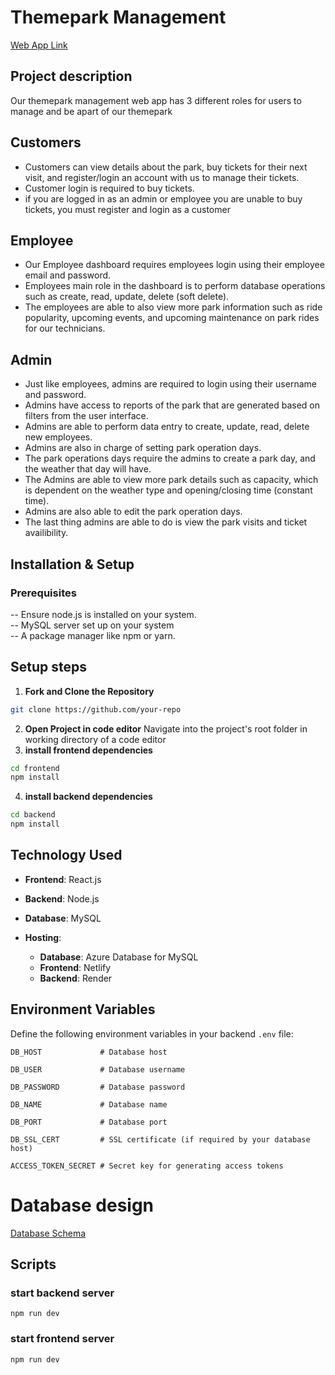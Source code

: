 # Themepark Management 
[Web App Link](https://gleaming-lokum-158537.netlify.app)
## Project description 

Our themepark management web app has 3 different roles for users to manage and be apart of our themepark 

## Customers
- Customers can view details about the park, buy tickets for their next visit, and register/login an account with us to manage their tickets. 
- Customer login is required to buy tickets. 
- if you are logged in as an admin or employee you are unable to buy tickets, you must register and login as a customer

## Employee
- Our Employee dashboard requires employees login using their employee email and password. 
- Employees main role in the dashboard is to perform database operations such as create, read, update, delete (soft delete).
- The employees are able to also view more park information such as ride popularity, upcoming events, and upcoming maintenance on park rides for our technicians.   

## Admin
- Just like employees, admins are required to login using their username and password.
- Admins have access to reports of the park that are generated based on filters from the user interface.
- Admins are able to perform data entry to create, update, read, delete new employees.
- Admins are also in charge of setting park operation days.
- The park operations days require the admins to create a park day, and the weather that day will have. 
- The Admins are able to view more park details such as capacity, which is dependent on the weather type and opening/closing time (constant time).
- Admins are also able to edit the park operation days.
- The last thing admins are able to do is view the park visits and ticket availibility.

## Installation & Setup
### Prerequisites
-- Ensure node.js is installed on your system.<br>
-- MySQL server set up on your system<br>
-- A package manager like npm or yarn.<br>
## Setup steps 
1. **Fork and Clone the Repository**  
```bash 
git clone https://github.com/your-repo
```
2. **Open Project in code editor**
Navigate into the project's root folder in working directory of a code editor <br>
3. **install frontend dependencies**
```bash 
cd frontend 
npm install
```
4. **install backend dependencies**
 ```bash
cd backend
npm install
```
## Technology Used

- **Frontend**: React.js
- **Backend**: Node.js
- **Database**: MySQL

- **Hosting**:
  - **Database**: Azure Database for MySQL
  - **Frontend**: Netlify
  - **Backend**: Render

  
## Environment Variables
Define the following environment variables in your backend `.env` file:

```plaintext
DB_HOST             # Database host

DB_USER             # Database username

DB_PASSWORD         # Database password

DB_NAME             # Database name

DB_PORT             # Database port

DB_SSL_CERT         # SSL certificate (if required by your database host)

ACCESS_TOKEN_SECRET # Secret key for generating access tokens
```

# Database design 
[Database Schema](https://drive.google.com/file/d/1kFCGiRiFf-O_fZnsMHOMbAG5TTLdTte1/view?usp=sharing)

## Scripts 
### start backend server
```npm run dev```

### start frontend server
```npm run dev```


